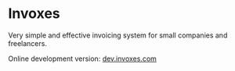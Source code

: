 Invoxes
=======

Very simple and effective invoicing system for small companies and freelancers.

Online development version: [dev.invoxes.com][1]

[1]:  http://dev.invoxes.com

